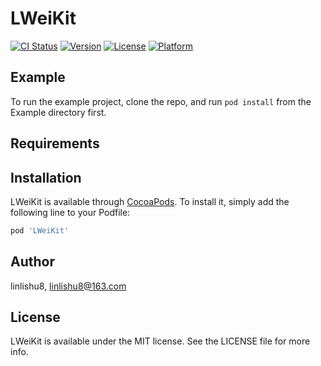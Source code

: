 # LWeiKit

[![CI Status](http://img.shields.io/travis/linlishu8/LWeiKit.svg?style=flat)](https://travis-ci.org/linlishu8/LWeiKit)
[![Version](https://img.shields.io/cocoapods/v/LWeiKit.svg?style=flat)](http://cocoapods.org/pods/LWeiKit)
[![License](https://img.shields.io/cocoapods/l/LWeiKit.svg?style=flat)](http://cocoapods.org/pods/LWeiKit)
[![Platform](https://img.shields.io/cocoapods/p/LWeiKit.svg?style=flat)](http://cocoapods.org/pods/LWeiKit)

## Example

To run the example project, clone the repo, and run `pod install` from the Example directory first.

## Requirements

## Installation

LWeiKit is available through [CocoaPods](http://cocoapods.org). To install
it, simply add the following line to your Podfile:

```ruby
pod 'LWeiKit'
```

## Author

linlishu8, linlishu8@163.com

## License

LWeiKit is available under the MIT license. See the LICENSE file for more info.
